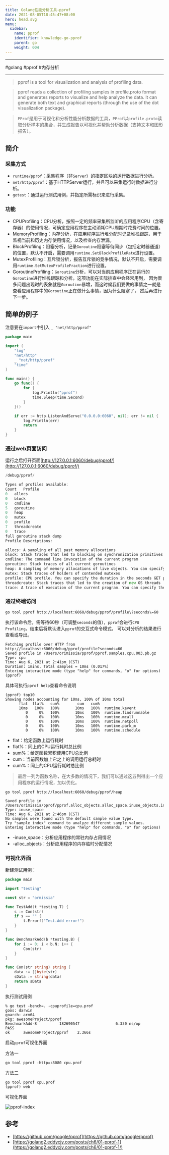 ```yaml
---
title: Golang性能分析工具-pprof
date: 2021-08-05T18:45:47+08:00
hero: head.svg
menu:
  sidebar:
    name: pprof
    identifier: knowledge-go-pprof
    parent: go
    weight: 004
---
```


---

#golang #pprof #内存分析

---

> pprof is a tool for visualization and analysis of profiling data.

> pprof reads a collection of profiling samples in profile.proto format and generates reports to visualize and 
> help analyze the data. It can generate both text and graphical reports (through the use of the dot visualization package).

> `PProf`是用于可视化和分析性能分析数据的工具，`PProf`以`profile.proto`读取分析样本的集合，并生成报告以可视化并帮助分析数据（支持文本和图形报告）。

## 简介

### 采集方式

- `runtime/pprof`：采集程序（非`Server`）的指定区块的运行数据进行分析。
- `net/http/pprof`：基于HTTPServer运行，并且可以采集运行时数据进行分析。
- `gotest`：通过运行测试用例，并指定所需标识来进行采集。

### 功能

- CPUProfiling：CPU分析，按照一定的频率采集所监听的应用程序CPU（含寄存器）的使用情况，可确定应用程序在主动消耗CPU周期时花费时间的位置。
- MemoryProfiling：内存分析，在应用程序进行堆分配时记录堆栈跟踪，用于监视当前和历史内存使用情况，以及检查内存泄漏。
- BlockProfiling：阻塞分析，记录`Goroutine`阻塞等待同步（包括定时器通道）的位置，默认不开启，需要调用`runtime.SetBlockProfileRate`进行设置。
- MutexProfiling：互斥锁分析，报告互斥锁的竞争情况，默认不开启，需要调用`runtime.SetMutexProfileFraction`进行设置。
- GoroutineProfiling：`Goroutine`分析，可以对当前应用程序正在运行的`Goroutine`进行堆栈跟踪和分析。这项功能在实际排查中会经常用到， 
  因为很多问题出现时的表象就是`Goroutine`暴增，而这时候我们要做的事情之一就是查看应用程序中的`Goroutine`正在做什么事情，因为什么阻塞了， 
  然后再进行下一步。

## 简单的例子

注意要在`import`中引入 `_ "net/http/pprof"`

```go
package main

import (
	"log"
	"net/http"
	_ "net/http/pprof"
	"time"
)

func main() {
	go func() {
		for {
			log.Println("pprof")
			time.Sleep(time.Second)
		}
	}()

	if err := http.ListenAndServe("0.0.0.0:6060", nil); err != nil {
		log.Println(err)
		return
	}
}
```

### 通过web页面访问

运行之后打开页面[http://127.0.0.1:6060/debug/pprof/](http://127.0.0.1:6060/debug/pprof/)

```go
/debug/pprof/

Types of profiles available:
Count	Profile
0	allocs
0	block
0	cmdline
5	goroutine
0	heap
0	mutex
0	profile
7	threadcreate
0	trace
full goroutine stack dump
Profile Descriptions:

allocs: A sampling of all past memory allocations
block: Stack traces that led to blocking on synchronization primitives
cmdline: The command line invocation of the current program
goroutine: Stack traces of all current goroutines
heap: A sampling of memory allocations of live objects. You can specify the gc GET parameter to run GC before taking the heap sample.
mutex: Stack traces of holders of contended mutexes
profile: CPU profile. You can specify the duration in the seconds GET parameter. After you get the profile file, use the go tool pprof command to investigate the profile.
threadcreate: Stack traces that led to the creation of new OS threads
trace: A trace of execution of the current program. You can specify the duration in the seconds GET parameter. After you get the trace file, use the go tool trace command to investigate the trace.
```

### 通过终端访问

```shell
go tool pprof http://localhost:6060/debug/pprof/profile\?seconds\=60
```

执行该命令后，需等待60秒（可调整`seconds`的值），`pprof`会进行`CPU Profiling`。结束后将默认进入`pprof`的交互式命令模式，
可以对分析的结果进行查看或导出。

```shell
Fetching profile over HTTP from http://localhost:6060/debug/pprof/profile?seconds=60
Saved profile in /Users/orimissia/pprof/pprof.samples.cpu.003.pb.gz
Type: cpu
Time: Aug 6, 2021 at 2:41pm (CST)
Duration: 1mins, Total samples = 10ms (0.017%)
Entering interactive mode (type "help" for commands, "o" for options)
(pprof) 
```

具体可执行`pprof help`查看命令说明

```shell
(pprof) top10
Showing nodes accounting for 10ms, 100% of 10ms total
      flat  flat%   sum%        cum   cum%
      10ms   100%   100%       10ms   100%  runtime.kevent
         0     0%   100%       10ms   100%  runtime.findrunnable
         0     0%   100%       10ms   100%  runtime.mcall
         0     0%   100%       10ms   100%  runtime.netpoll
         0     0%   100%       10ms   100%  runtime.park_m
         0     0%   100%       10ms   100%  runtime.schedule
```

- flat：给定函数上运行耗时
- flat%：同上的CPU运行耗时总比例
- sum%：给定函数累积使用CPU总比例
- cum：当前函数加上它之上的调用运行总耗时
- cum%：同上的CPU运行耗时总比例

> 最后一列为函数名称，在大多数的情况下，我们可以通过这五列得出一个应用程序的运行情况，加以优化。

```shell
go tool pprof http://localhost:6060/debug/pprof/heap
```

```shell
Saved profile in /Users/orimissia/pprof/pprof.alloc_objects.alloc_space.inuse_objects.inuse_space.001.pb.gz
Type: inuse_space
Time: Aug 6, 2021 at 2:46pm (CST)
No samples were found with the default sample value type.
Try "sample_index" command to analyze different sample values.
Entering interactive mode (type "help" for commands, "o" for options)
```

- -inuse_space：分析应用程序的常驻内存占用情况
- -alloc_objects：分析应用程序的内存临时分配情况

### 可视化界面

新建测试用例：
```go
package main

import "testing"

const str = "ormissia"

func TestAdd(t *testing.T) {
	s := Con(str)
	if s == "" {
		t.Errorf("Test.Add error!")
	}
}

func BenchmarkAdd(b *testing.B) {
	for i := 0; i < b.N; i++ {
		Con(str)
	}
}

func Con(str string) string {
	data := []byte(str)
	sData := string(data)
	return sData
}
```

执行测试用例

```shell
% go test -bench=. -cpuprofile=cpu.prof
goos: darwin
goarch: arm64
pkg: awesomeProject/pprof
BenchmarkAdd-8          182690547                6.330 ns/op
PASS
ok      awesomeProject/pprof    2.366s
```

启动`pprof`可视化界面

方法一

```shell
go tool pprof -http=:8080 cpu.prof
```

方法二

```shell
go tool pprof cpu.prof 
(pprof) web
```

可视化界面

![pprof-index](pprof-index.png)

## 参考

- [https://github.com/google/pprof](https://github.com/google/pprof)
- [https://golang2.eddycjy.com/posts/ch6/01-pprof-1](https://golang2.eddycjy.com/posts/ch6/01-pprof-1/)
